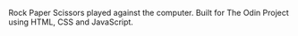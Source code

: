 Rock Paper Scissors played against the computer. Built for The Odin Project using HTML, CSS and JavaScript.

